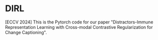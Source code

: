 # DIRL
[ECCV 2024] This is the Pytorch code for our paper "Distractors-Immune Representation Learning with Cross-modal Contrastive Regularization for Change Captioning".
